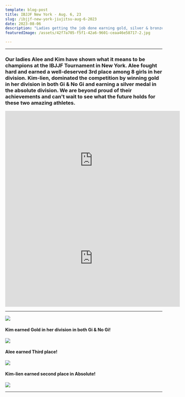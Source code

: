 ```yaml
---
template: blog-post
title: IBJJF New York - Aug. 6, 23
slug: /ibjjf-new-york-jiujitsu-aug-6-2023
date: 2023-08-06
description: "Ladies getting the job done earning gold, silver & bronze! "
featuredImage: /assets/42f7a705-f5f1-42a6-9601-ceaa46e58717-2.jpg

---
```

- - -

### Our ladies Alee and Kim have shown what it means to be champions at the IBJJF Tournament in New York. Alee fought hard and earned a well-deserved 3rd place among 8 girls in her division. Kim-lien, dominated the competition by winning gold in her division in both Gi & No Gi and earning a silver medal in the absolute division. We are beyond proud of their achievements and can't wait to see what the future holds for these two amazing athletes.

<iframe width="560" height="315" src="https://www.youtube.com/embed/a8pw2o0zDe0?si=g1M2FPDPCWo8nTQC" title="YouTube video player" frameborder="0" allow="accelerometer; autoplay; clipboard-write; encrypted-media; gyroscope; picture-in-picture; web-share" allowfullscreen></iframe>

<iframe width="560" height="315" src="https://www.youtube.com/embed/I_UvHf06uz0?si=d4bXzKa_BEBs2XbL" title="YouTube video player" frameborder="0" allow="accelerometer; autoplay; clipboard-write; encrypted-media; gyroscope; picture-in-picture; web-share" allowfullscreen></iframe>

- - -

![](/img/img_2009.jpeg)

#### K﻿im earned Gold in her division in both Gi & No Gi!

![](/img/img_2504.jpg)

#### A﻿lee earned Third place!

![](/img/whatsapp-image-2023-08-08-at-4.20.07-pm-2-.jpeg)

#### K﻿im-lien earned second place in Absolute!

![](/img/img_2010.jpeg)

- - -